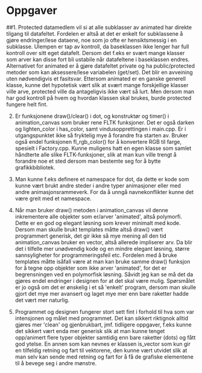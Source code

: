 Oppgaver
========

##1. 
   Protected datamedlem vil si at alle subklasser av animated har direkte tilgang til datafeltet.
   Fordelen er altså at det er enkelt for subklassene å gjøre endringer/lese dataene, noe som jo
   ofte er hensiktsmessig i en subklasse. Ulempen er tap av kontroll, da baseklassen ikke lenger 
   har full kontroll over sitt eget datafelt. Dersom det f.eks er svært mange klasser som arver
   kan disse fort bli ustabile når datafeltene i baseklassen endres. Alternativet for animated er 
   å gjøre datafeltet private og ha public/protected metoder som kan aksessere/lese variabelen (get/set).
   Det blir en avveining uten nødvendigvis et fasitsvar. Ettersom animated er en ganske generell klasse,
   kunne det hypotetisk vært slik at svært mange forskjellige klasser ville arve, protected ville
   da antageligvis ikke vært så lurt. Men dersom man har god kontroll på hvem og hvordan klassen
   skal brukes, burde protected fungere helt fint.

2. Er funksjonene draw()/clear() i dot, og konstruktør og timer() i animation_canvas som bruker
   rene FLTK funksjoner. Det er også darken og lighten_color i has_color, samt vindusopprettingen i
   main.cpp. Er i utgangspunktet ikke så fryktelig mye å forandre fra starten av. Bruker også endel
   funksjonen fl_rgb_color() for å konvertere RGB til farge, spesielt i Factory.cpp. Kunne muligens 
   hatt en egen klasse som samlet håndterte alle slike FLTK-funksjoner, slik at man kun ville trengt å
   forandre noe et sted dersom man bestemte seg for å bytte grafikkbibliotek.

3. Man kunne f.eks definere et namespace for dot, da dette er kode som kunne vært brukt andre steder
   i andre typer animasjoner eller med andre animasjonsrammeverk. For da å unngå navnekonflikter
   kunne det være greit med et namespace.

4. Når man bruker draw() metoden i animation_canvas vil denne inkrementere alle objekter som er/arver
   'animated', altså polymorfi. Dette er en god og elegant løsning som krever minimalt med kode.
   Dersom man skulle brukt templates måtte altså draw() vært programmert generisk, det gir ikke så
   mye mening all den tid animation_canvas bruker en vector<animated>, altså allerede impliserer arv.
   Da blir det i tilfelle mer unødvendig kode og en mindre elegant løsning, større sannsyligheter for
   programmeringsfeil etc. Fordelen med å bruke templates måtte isåfall være at man kan bruke samme
   draw() funksjon for å tegne opp objekter som ikke arver 'animated', for det er begrensningen ved
   en polymorfisk løsning. Såvidt jeg kan se må det da gjøres endel endringer i designen for at det
   skal være mulig. Spørsmålet er jo også om det er ønskelig i et så 'enkelt' program, dersom man
   skulle gjort det mye mer avansert og laget mye mer enn bare raketter hadde det vært mer naturlig.

5. Programmet og designen fungerer stort sett fint i forhold til hva som var intensjonen og målet
   med programmet. Det kan sikkert riktignok alltid gjøres mer 'clean' og gjenbrukbart, jmf. tidligere
   oppgaver, f.eks kunne det sikkert vært enda mer generisk slik at man kunne tenget opp/animert flere
   typer objekter samtidig enn bare raketter (dots) og fått god ytelse. En annen som kan nevnes er 
   klassen is_vector som kun gir en tilfeldig retning og fart til vektorene, den kunne vært utvidet
   slik at man selv kan sende med retning og fart for å få de grafiske elementene til å bevege seg
   i andre mønstre. 